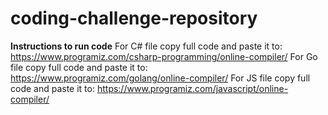# coding-challenge-repository
**Instructions to run code**
For C# file copy full code and paste it to: https://www.programiz.com/csharp-programming/online-compiler/
For Go file copy full code and paste it to: https://www.programiz.com/golang/online-compiler/
For JS file copy full code and paste it to: https://www.programiz.com/javascript/online-compiler/
